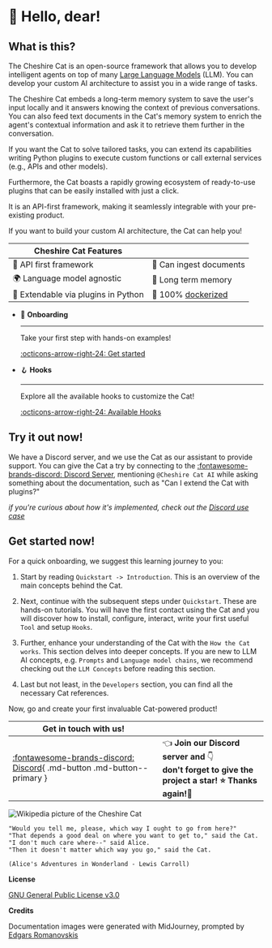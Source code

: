 # &#128075; Hello, dear!

## What is this?

The Cheshire Cat is an open-source framework that allows you to develop intelligent agents on top of many
[Large Language Models](conceptual/llm.md) (LLM).
You can develop your custom AI architecture to assist you in a wide range of tasks.

The Cheshire Cat embeds a long-term memory system to save the user's input locally
and it answers knowing the context of previous conversations.
You can also feed text documents in the Cat's memory system to enrich the agent's contextual information and ask it to
retrieve them further in the conversation.

If you want the Cat to solve tailored tasks, you can extend its capabilities writing Python plugins
to execute custom functions or call external services (e.g., APIs and other models).

Furthermore, the Cat boasts a rapidly growing ecosystem of ready-to-use plugins that can be easily installed with just a click.

It is an API-first framework, making it seamlessly integrable with your pre-existing product.

If you want to build your custom AI architecture, the Cat can help you!

| Cheshire Cat Features                                           |                                                                 |
|-----------------------------------------------------------------|-----------------------------------------------------------------|
| &#129520; API first framework                                   | &#128220; Can ingest documents                                 |
| &#127757; Language model agnostic                               | &#128024; Long term memory                                     |
| &#128640; Extendable via plugins in Python | 	&#128011; 100% [dockerized](https://docs.docker.com/get-docker/) |


<div class="grid cards" markdown>

-   &#127939; __Onboarding__

    ---

    Take your first step with hands-on examples!

    [:octicons-arrow-right-24: Get started](quickstart/introduction.md)

-   &#129693; __Hooks__

    ---

    Explore all the available hooks to customize the Cat!

    [:octicons-arrow-right-24: Available Hooks](technical/plugins/hooks.md#available-hooks)

[//]: # (-   :material-format-font:{ .lg .middle } __Made to measure__)

[//]: # ()
[//]: # (    ---)

[//]: # ()
[//]: # (    Change the colors, fonts, language, icons, logo and more with a few lines)

[//]: # ()
[//]: # (    [:octicons-arrow-right-24: Customization]&#40;#&#41;)

[//]: # ()
[//]: # (-   :material-scale-balance:{ .lg .middle } __Open Source, MIT__)

[//]: # ()
[//]: # (    ---)

[//]: # ()
[//]: # (    Material for MkDocs is licensed under MIT and available on [GitHub])

[//]: # ()
[//]: # (    [:octicons-arrow-right-24: License]&#40;#&#41;)

</div>

## Try it out now!

We have a Discord server, and we use the Cat as our assistant to provide support. You can give the Cat a try by connecting to the [:fontawesome-brands-discord: Discord Server](https://discord.com/channels/1092359754917089350/1092360285056159814), mentioning `@Cheshire Cat AI` while asking something about the documentation, such as "Can I extend the Cat with plugins?" 

_if you're curious about how it's implemented, check out the [Discord use case](use-cases/discord-bot.md)_

## Get started now!

For a quick onboarding, we suggest this learning journey to you:  

1. Start by reading `Quickstart -> Introduction`. This is an overview of the main concepts behind the Cat.  

2. Next, continue with the subsequent steps under `Quickstart`. These are hands-on tutorials. You will have the first contact using the Cat and you will discover how to install, configure, interact, write your first useful `Tool` and setup `Hooks`.  

3. Further, enhance your understanding of the Cat with the `How the Cat works`. This section delves into deeper concepts. If you are new to LLM AI concepts, e.g. `Prompts` and `Language model chains`, we recommend checking out the `LLM Concepts` before reading this section.

4. Last but not least, in the `Developers` section, you can find all the necessary Cat references.

Now, go and create your first invaluable Cat-powered product!


| Get in touch with us!                                                                                   |                                                                                                                                |
|---------------------------------------------------------------------------------------------------------|:-------------------------------------------------------------------------------------------------------------------------------|
| [:fontawesome-brands-discord: Discord](https://discord.gg/bHX5sNFCYU){ .md-button .md-button--primary } | &#128072; **Join our Discord server and** &#128071; <br/> **don't forget to give the project a star! &#11088; Thanks again!&#128591;** |

![Wikipedia picture of the Cheshire Cat](assets/img/cheshire-cat-tree-shade.jpg)

    "Would you tell me, please, which way I ought to go from here?"
    "That depends a good deal on where you want to get to," said the Cat.
    "I don't much care where--" said Alice.
    "Then it doesn't matter which way you go," said the Cat.

    (Alice's Adventures in Wonderland - Lewis Carroll)

__License__

[GNU General Public License v3.0](https://raw.githubusercontent.com/cheshire-cat-ai/core/main/LICENSE)

__Credits__

Documentation images were generated with MidJourney, prompted by [Edgars Romanovskis](https://www.linkedin.com/in/edgars-romanovskis-b28826259/)

